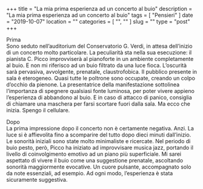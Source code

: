 +++
title = "La mia prima esperienza ad un concerto al buio"
description = "La mia prima esperienza ad un concerto al buio"
tags = [ "Pensieri" ]
date = "2019-10-07"
location = ""
categories = [
  "",
  ""
]
slug = ""
type = "post"
+++

Prima<br>
Sono seduto nell’auditorium del Conservatorio G. Verdi, in attesa dell’inizio di un concerto molto particolare.  La peculiarità sta nella sua esecuzione: il pianista C. Picco improvviserà al pianoforte in un ambiente completamente al buio. E non mi riferisco ad un buio filtrato da una luce fioca. L’oscurità sarà pervasiva, avvolgente, prenatale, claustrofobica. 
Il pubblico presente in sala è eterogeneo. Quasi tutte le poltrone sono occupate, creando un colpo d’occhio da pienone. La presentatrice della manifestazione sottolinea l’importanza di spegnere qualsiasi fonte luminosa, per poter vivere appieno l’esperienza di abbandono al buio. E in caso di attacco di panico, consiglia di chiamare una maschera per farsi scortare fuori dalla sala. Ma ecco che inizia. Spengo il cellulare.


Dopo<br>
La prima impressione dopo il concerto non è certamente negativa. Anzi. La luce si è affievolita fino a scomparire del tutto  dopo dieci minuti dall’inizio. 
Le sonorità iniziali sono state molto minimaliste e ricercate. Nel periodo di buio pesto, però, Picco ha iniziato ad improvvisare musica jazz, portando il livello di coinvolgimento emotivo ad un piano più superficiale. Mi sarei aspettato di vivere il buio come una suggestione prenatale, ascoltando sonorità maggiormente evocative. Un cuore pulsante, accompagnato solo da note essenziali, ad esempio. Ad ogni modo, l’esperienza è stata sicuramente suggestiva.

